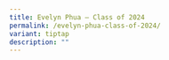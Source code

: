 ```yaml
---
title: Evelyn Phua – Class of 2024
permalink: /evelyn-phua-class-of-2024/
variant: tiptap
description: ""
---
```

